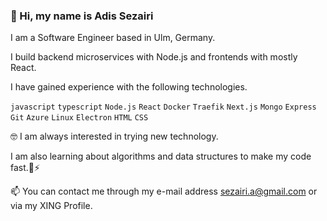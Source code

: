 ### 👋 Hi, my name is Adis Sezairi

I am a Software Engineer based in Ulm, Germany.

I build backend microservices with Node.js and frontends with mostly React.

I have gained experience with the following technologies. 

`javascript` `typescript` `Node.js` `React` `Docker` `Traefik` `Next.js` `Mongo` `Express` `Git` `Azure` `Linux` `Electron` `HTML` `CSS`

🤓 I am always interested in trying new technology.

I am also learning about algorithms and data structures to make my code fast.🚀⚡ 

📫 You can contact me through my e-mail address sezairi.a@gmail.com or via my XING Profile.

<!---
adsezai/adsezai is a ✨ special ✨ repository because its `README.md` (this file) appears on your GitHub profile.
You can click the Preview link to take a look at your changes.
--->
